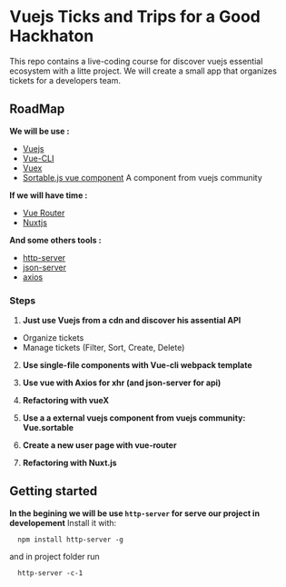 # Vuejs Ticks and Trips for a Good Hackhaton

This repo contains a live-coding course for discover vuejs essential ecosystem with a litte project.
We will create a small app that organizes tickets for a developers team.

## RoadMap

**We will be use :**

- [Vuejs](https://vuejs.org/)
- [Vue-CLI](https://cli.vuejs.org/)
- [Vuex](https://vuex.vuejs.org/)
- [Sortable.js vue component](https://github.com/SortableJS/Vue.Draggable) A component from vuejs community

**If we will have time :**
- [Vue Router](https://router.vuejs.org/)
- [Nuxtjs](https://nuxtjs.org/)

**And some others tools :**
- [http-server](https://github.com/indexzero/http-server)
- [json-server](https://github.com/typicode/json-server)
- [axios](https://github.com/axios/axios)

### Steps

1. **Just use Vuejs from a cdn and discover his assential API**

- Organize tickets
- Manage tickets (Filter, Sort, Create, Delete)

2. **Use single-file components with Vue-cli webpack template**
3. **Use vue with Axios for xhr (and json-server for api)**
4. **Refactoring with vueX**
5. **Use a a external vuejs component from vuejs community: Vue.sortable**

6. **Create a new user page with vue-router**
7. **Refactoring with Nuxt.js**

## Getting started

**In the begining we will be use `http-server` for serve our project in developement**
Install it with:
```
  npm install http-server -g
```

and in project folder run
```
  http-server -c-1
```
